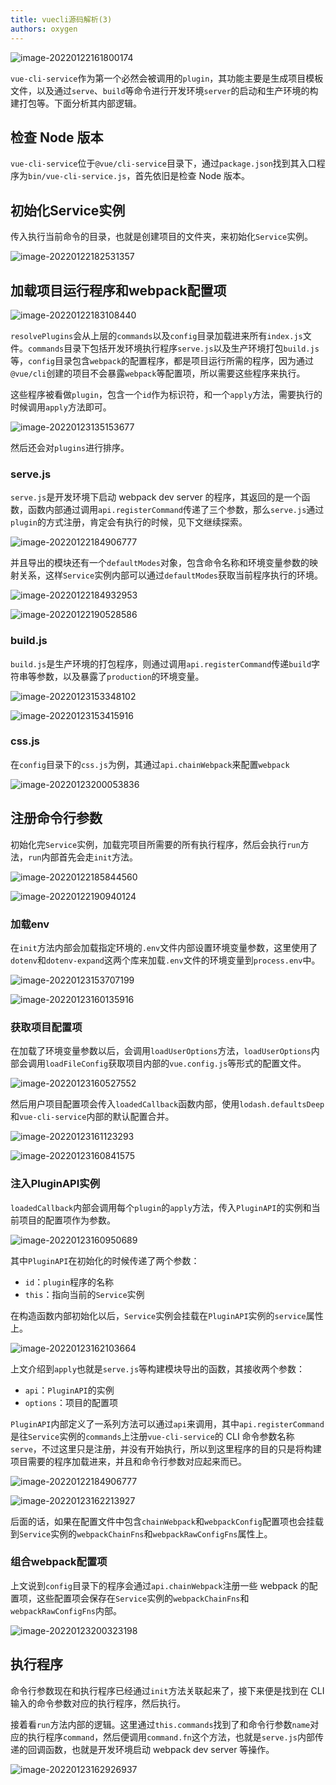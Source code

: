 ```yaml
---
title: vuecli源码解析(3)
authors: oxygen
---
```


![image-20220122161800174](../public/images/image-20220122161800174.png)

`vue-cli-service`作为第一个必然会被调用的`plugin`，其功能主要是生成项目模板文件，以及通过`serve`、`build`等命令进行开发环境`server`的启动和生产环境的构建打包等。下面分析其内部逻辑。

<!--truncate-->

## 检查 Node 版本

`vue-cli-service`位于`@vue/cli-service`目录下，通过`package.json`找到其入口程序为`bin/vue-cli-service.js`，首先依旧是检查 Node 版本。

## 初始化Service实例

传入执行当前命令的目录，也就是创建项目的文件夹，来初始化`Service`实例。

![image-20220122182531357](../public/images/image-20220122182531357.png)

## 加载项目运行程序和webpack配置项

![image-20220122183108440](../public/images/image-20220122183108440.png)

`resolvePlugins`会从上层的`commands`以及`config`目录加载进来所有`index.js`文件。`commands`目录下包括开发环境执行程序`serve.js`以及生产环境打包`build.js`等，`config`目录包含`webpack`的配置程序，都是项目运行所需的程序，因为通过`@vue/cli`创建的项目不会暴露`webpack`等配置项，所以需要这些程序来执行。

这些程序被看做`plugin`，包含一个`id`作为标识符，和一个`apply`方法，需要执行的时候调用`apply`方法即可。

![image-20220123135153677](../public/images/image-20220123135153677.png)

然后还会对`plugins`进行排序。

### serve.js

`serve.js`是开发环境下启动 webpack dev server 的程序，其返回的是一个函数，函数内部通过调用`api.registerCommand`传递了三个参数，那么`serve.js`通过`plugin`的方式注册，肯定会有执行的时候，见下文继续探索。

![image-20220122184906777](../public/images/image-20220122184906777.png)

并且导出的模块还有一个`defaultModes`对象，包含命令名称和环境变量参数的映射关系，这样`Service`实例内部可以通过`defaultModes`获取当前程序执行的环境。

![image-20220122184932953](../public/images/image-20220122184932953.png)

![image-20220122190528586](../public/images/image-20220122190528586.png)

### build.js

`build.js`是生产环境的打包程序，则通过调用`api.registerCommand`传递`build`字符串等参数，以及暴露了`production`的环境变量。

![image-20220123153348102](../public/images/image-20220123153348102.png)

![image-20220123153415916](../public/images/image-20220123153415916.png)

### css.js

在`config`目录下的`css.js`为例，其通过`api.chainWebpack`来配置`webpack`

![image-20220123200053836](../public/images/image-20220123200053836.png)

## 注册命令行参数

初始化完`Service`实例，加载完项目所需要的所有执行程序，然后会执行`run`方法，`run`内部首先会走`init`方法。

![image-20220122185844560](../public/images/image-20220122185844560.png)

![image-20220122190940124](../public/images/image-20220122190940124.png)

### 加载env

在`init`方法内部会加载指定环境的`.env`文件内部设置环境变量参数，这里使用了`dotenv`和`dotenv-expand`这两个库来加载`.env`文件的环境变量到`process.env`中。

![image-20220123153707199](../public/images/image-20220123153707199.png)

![image-20220123160135916](../public/images/image-20220123160135916.png)

### 获取项目配置项

在加载了环境变量参数以后，会调用`loadUserOptions`方法，`loadUserOptions`内部会调用`loadFileConfig`获取项目内部的`vue.config.js`等形式的配置文件。

![image-20220123160527552](../public/images/image-20220123160527552.png)

然后用户项目配置项会传入`loadedCallback`函数内部，使用`lodash.defaultsDeep`和`vue-cli-service`内部的默认配置合并。

![image-20220123161123293](../public/images/image-20220123161123293.png)

![image-20220123160841575](../public/images/image-20220123160841575.png)

### 注入PluginAPI实例

`loadedCallback`内部会调用每个`plugin`的`apply`方法，传入`PluginAPI`的实例和当前项目的配置项作为参数。

![image-20220123160950689](../public/images/image-20220123160950689.png)

其中`PluginAPI`在初始化的时候传递了两个参数：

- `id`：`plugin`程序的名称
- `this`：指向当前的`Service`实例

在构造函数内部初始化以后，`Service`实例会挂载在`PluginAPI`实例的`service`属性上。

![image-20220123162103664](../public/images/image-20220123162103664.png)

上文介绍到`apply`也就是`serve.js`等构建模块导出的函数，其接收两个参数：

- `api`：`PluginAPI`的实例
- `options`：项目的配置项

`PluginAPI`内部定义了一系列方法可以通过`api`来调用，其中`api.registerCommand`是往`Service`实例的`commands`上注册`vue-cli-service`的 CLI 命令参数名称`serve`，不过这里只是注册，并没有开始执行，所以到这里程序的目的只是将构建项目需要的程序加载进来，并且和命令行参数对应起来而已。

![image-20220122184906777](../public/images/image-20220122184906777.png)

![image-20220123162213927](../public/images/image-20220123162213927.png)

后面的话，如果在配置文件中包含`chainWebpack`和`webpackConfig`配置项也会挂载到`Service`实例的`webpackChainFns`和`webpackRawConfigFns`属性上。

### 组合webpack配置项

上文说到`config`目录下的程序会通过`api.chainWebpack`注册一些 webpack 的配置项，这些配置项会保存在`Service`实例的`webpackChainFns`和`webpackRawConfigFns`内部。

![image-20220123200323198](../public/images/image-20220123200323198.png)

## 执行程序

命令行参数现在和执行程序已经通过`init`方法关联起来了，接下来便是找到在 CLI 输入的命令参数对应的执行程序，然后执行。

接着看`run`方法内部的逻辑。这里通过`this.commands`找到了和命令行参数`name`对应的执行程序`command`，然后便调用`command.fn`这个方法，也就是`serve.js`内部传递的回调函数，也就是开发环境启动 webpack dev server 等操作。

![image-20220123162926937](../public/images/image-20220123162926937.png)

